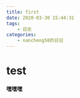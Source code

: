 ```yaml
---
title: first
date: 2020-03-30 15:44:31
tags:
    - 日志
categories:
    - nancheng58的日记
---
```

# test


#### 嘿嘿嘿